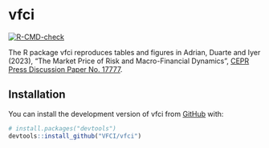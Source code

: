 
<!-- README.md is generated from README.Rmd. Please edit that file -->

# vfci

<!-- badges: start -->

[![R-CMD-check](https://github.com/vfci/vfci/actions/workflows/R-CMD-check.yaml/badge.svg)](https://github.com/vfci/vfci/actions/workflows/R-CMD-check.yaml)
<!-- badges: end -->

The R package vfci reproduces tables and figures in Adrian, Duarte and
Iyer (2023), “The Market Price of Risk and Macro-Financial Dynamics”,
[CEPR Press Discussion Paper
No. 17777](https://cepr.org/publications/dp17777).

## Installation

You can install the development version of vfci from
[GitHub](https://github.com/) with:

``` r
# install.packages("devtools")
devtools::install_github("VFCI/vfci")
```

<!-- ## Example -->
<!-- This is a basic example which shows you how to solve a common problem: -->
<!-- ```{r example} -->
<!-- library(vfci) -->
<!-- ## basic example code -->
<!-- ``` -->
<!-- What is special about using `README.Rmd` instead of just `README.md`? You can include R chunks like so: -->
<!-- ```{r cars} -->
<!-- summary(cars) -->
<!-- ``` -->
<!-- You'll still need to render `README.Rmd` regularly, to keep `README.md` up-to-date. `devtools::build_readme()` is handy for this. You could also use GitHub Actions to re-render `README.Rmd` every time you push. An example workflow can be found here: <https://github.com/r-lib/actions/tree/v1/examples>. -->
<!-- You can also embed plots, for example: -->
<!-- ```{r pressure, echo = FALSE} -->
<!-- plot(pressure) -->
<!-- ``` -->
<!-- In that case, don't forget to commit and push the resulting figure files, so they display on GitHub and CRAN. -->
